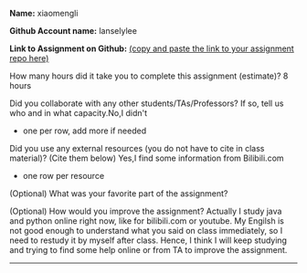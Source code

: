 **Name:** xiaomengli

**Github Account name:** lanselylee

**Link to Assignment on Github:** [(copy and paste the link to your assignment repo here)](https://github.com/5004-SEA-Fa24-Geeng/lab-01-lanselylee.git)

How many hours did it take you to complete this assignment (estimate)? 8 hours

Did you collaborate with any other students/TAs/Professors? If so, tell us who and in what
capacity.No,I didn't

* one per row, add more if needed
  
Did you use any external resources (you do not have to cite in class material)? (Cite them below) Yes,I find some information from Bilibili.com

* one row per resource


(Optional) What was your favorite part of the assignment?

(Optional) How would you improve the assignment?
Actually I study java and python online right now, like for bilibili.com or youtube. My Engilsh is not good enough to understand what you said on class immediately, so I need to restudy it by myself after class. Hence, I think I will keep studying and trying to find some help online or from TA to improve the assignment.

---
